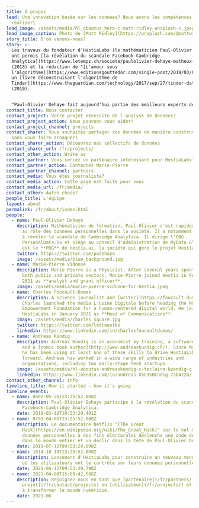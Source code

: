 ```yaml
---
title: À propos
lead: Une innovation basée sur les données? Nous avons les compétences pour la
  réaliser\
lead_image: /assets/media/hl_aboutus_hero-c-matt-ridley-unsplash-c.jpeg
lead_image_caption: Photo de [Matt Ridley](https://unsplash.com/@mattwridley)
story_title: D'où venons-nous?
story: >-
  Les travaux du fondateur d'HestiaLabs (le mathématicien Paul-Olivier Dehaye)
  ont permis [la révélation du scandale Facebook-Cambridge
  Analytica](https://www.letemps.ch/societe/paulolivier-dehaye-matheux-ennemi-facebook)
  (2018) et la rédaction de "[L'amour sous
  l'algorithme](https://www.editionsgouttedor.com/single-post/2019/03/07/-l-amour-sous-algorithme-de-judith-duportail)",
  un [livre déconstruisant l'algorithme de
  Tinder](https://www.theguardian.com/technology/2017/sep/27/tinder-data-privacy-tech-eu-general-data-protection-regulation)
  (2019).


  "Paul-Olivier Dehaye fait aujourd’hui partie des meilleurs experts de cette problématique dans le monde. Son objectif n’est pas de gravir davantage ce genre de sommet. Plutôt de contribuer à l’émergence de solutions et d’instruments susceptibles de faire évoluer les choses", écrit [Paris-Match](https://paris-match.ch/labecedaire-de-paul-olivier-dehaye/). Il a construit une équipe de développeurs, analystes, communicants, et a créé HestiaLabs pour faire cela.
contact_title: Nous contacter
contact_project: Votre projet nécessite de l'analyse de données?
contact_project_action: Nous pouvons vous aider!
contact_project_channel: projects
contact_sharer: Vous souhaitez partager vos données de manière constructive (et
  sans vous faire arnaquer)
contact_sharer_action: Découvrez nos collectifs de données
contact_sharer_url: /fr/projects/
contact_other_action: Write us
contact_partner: Vous seriez un partenaire intéressant pour HestiaLabs?
contact_partner_action: Contactez Marie-Pierre
contact_partner_channel: partners
contact_media: Vous êtes journaliste?
contact_media_action: Cette page est faite pour vous
contact_media_url: /fr/media/
contact_other: Autre chose?
people_title: L'équipe
layout: about
permalink: /fr/about/index.html
people:
  - name: Paul-Olivier Dehaye
    description: Mathématicien de formation, Paul-Olivier s'est rapidement intéressé
      au rôle des données personnelles dans la société. Il a notamment contribué
      à révéler le scandale de Cambridge Analytica. Il dirige l'ONG
      PersonalData.io et siège au conseil d'administration de MyData Global. Il
      est le **PDG** de Hestia.ai, la société qui gère le projet HestiaLabs.
    twitter: https://twitter.com/podehaye
    image: /assets/media/blue_background.jpg
  - name: Marie-Pierre Vidonne
    description: Marie-Pierre is a Physicist. After several years spent in R&D in
      both public and private sectors, Marie-Pierre joined Hestia in February
      2021 as **analyst and grant officer**.
    image: /assets/media/marie-pierre-vidonne-for-hestia.jpeg
  - name: Charles Foucault-Dumas
    description: A science journalist and [writer](https://foucault-dumas.ch/),
      Charles launched the media L'Usine Digitale before heading the NGO
      Empowerment Foundation for a human-centered digital world. He joined
      HestiaLabs in January 2021 as **Head of Communications**.
    image: /assets/media/charles_square.jpg
    twitter: https://twitter.com/lettweetbe
    linkedin: https://www.linkedin.com/in/charlesfoucaultdumas/
  - name: Andreas Kündig
    description: Andreas Kündig is an economist by training, a software developer,
      and a [comic book author](http://www.andreaskundig.ch/). Since March 2021,
      he has been using at least one of these skills to drive HestiaLabs
      forward. Andreas has worked in a wide range of industries and
      organisations, including two early-stage tech startups.
    image: /assets/media/hl-aboutus-andreaskundig-c-teclaire-kuendig-c.jpg
    linkedin: https://www.linkedin.com/in/andreas-k%C3%BCndig-73b422b/
contact_other_channel: info
timeline_title: How it started — how it's going
timeline_events:
  - name: 0482-05-26T23:25:52.000Z
    description: Paul-Olivier Dehaye participe à la révélation du scandale
      Facebook-Cambridge Analytica.
    date: 2018-03-12T10:53:29.481Z
  - name: 0793-04-05T23:25:52.000Z
    description: Le documentaire Netflix "[The Great
      Hack](https://en.wikipedia.org/wiki/The_Great_Hack)" sur le vol massif de
      données personnelles à des fins électorales déclenche une onde de choc
      dans le monde entier et un déclic dans la tête de Paul-Olivier Dehaye.
    date: 2019-07-12T09:53:29.690Z
  - name: 1814-10-18T23:25:52.000Z
    description: Lancement d'HestiaLabs pour construire un nouveau monde numérique
      où les utilisateurs ont le contrôle sur leurs données personnelles.
    date: 2021-04-12T09:53:29.798Z
  - name: 2021-04-08T15:09:42.588Z
    description: Rejoignez-nous en tant que [partenaire](/fr/partners/), [leader de
      projet](/fr/contact/projects) ou [utilisateur](/fr/projects/) et commencez
      à transformer le monde numérique.
    date: 2021-06
---
```

